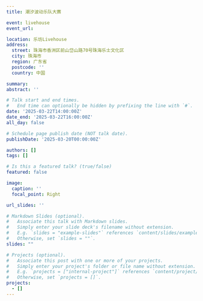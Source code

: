 ```yaml
---
title: 潮汐波动乐队大赛

event: livehouse
event_url: 

location: 乐坊Livehouse
address:
  street: 珠海市香洲区前山岱山路70号珠海乐士文化区
  city: 珠海市
  region: 广东省
  postcode: ''
  country: 中国

summary: 
abstract: ''

# Talk start and end times.
#   End time can optionally be hidden by prefixing the line with `#`.
date: '2025-03-22T14:00:00Z'
date_end: '2025-03-22T16:00:00Z'
all_day: false

# Schedule page publish date (NOT talk date).
publishDate: '2025-03-20T00:00:00Z'

authors: []
tags: []

# Is this a featured talk? (true/false)
featured: false

image:
  caption: ''
  focal_point: Right

url_slides: ''

# Markdown Slides (optional).
#   Associate this talk with Markdown slides.
#   Simply enter your slide deck's filename without extension.
#   E.g. `slides = "example-slides"` references `content/slides/example-slides.md`.
#   Otherwise, set `slides = ""`.
slides: ""

# Projects (optional).
#   Associate this post with one or more of your projects.
#   Simply enter your project's folder or file name without extension.
#   E.g. `projects = ["internal-project"]` references `content/project/deep-learning/index.md`.
#   Otherwise, set `projects = []`.
projects:
  - []
---
```

